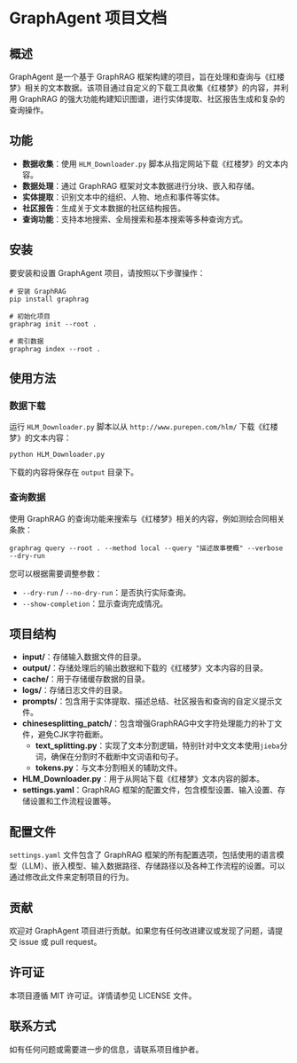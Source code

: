 # GraphAgent 项目文档

## 概述

GraphAgent 是一个基于 GraphRAG 框架构建的项目，旨在处理和查询与《红楼梦》相关的文本数据。该项目通过自定义的下载工具收集《红楼梦》的内容，并利用 GraphRAG 的强大功能构建知识图谱，进行实体提取、社区报告生成和复杂的查询操作。

## 功能

- **数据收集**：使用 `HLM_Downloader.py` 脚本从指定网站下载《红楼梦》的文本内容。
- **数据处理**：通过 GraphRAG 框架对文本数据进行分块、嵌入和存储。
- **实体提取**：识别文本中的组织、人物、地点和事件等实体。
- **社区报告**：生成关于文本数据的社区结构报告。
- **查询功能**：支持本地搜索、全局搜索和基本搜索等多种查询方式。

## 安装

要安装和设置 GraphAgent 项目，请按照以下步骤操作：

```shell
# 安装 GraphRAG
pip install graphrag

# 初始化项目
graphrag init --root .

# 索引数据
graphrag index --root .
```

## 使用方法

### 数据下载

运行 `HLM_Downloader.py` 脚本以从 `http://www.purepen.com/hlm/` 下载《红楼梦》的文本内容：

```shell
python HLM_Downloader.py
```

下载的内容将保存在 `output` 目录下。

### 查询数据

使用 GraphRAG 的查询功能来搜索与《红楼梦》相关的内容，例如测绘合同相关条款：

```shell
graphrag query --root . --method local --query "描述故事梗概" --verbose --dry-run
```

您可以根据需要调整参数：
- `--dry-run` / `--no-dry-run`：是否执行实际查询。
- `--show-completion`：显示查询完成情况。

## 项目结构

- **input/**：存储输入数据文件的目录。
- **output/**：存储处理后的输出数据和下载的《红楼梦》文本内容的目录。
- **cache/**：用于存储缓存数据的目录。
- **logs/**：存储日志文件的目录。
- **prompts/**：包含用于实体提取、描述总结、社区报告和查询的自定义提示文件。
- **chinesesplitting_patch/**：包含增强GraphRAG中文字符处理能力的补丁文件，避免CJK字符截断。
  - **text_splitting.py**：实现了文本分割逻辑，特别针对中文文本使用`jieba`分词，确保在分割时不截断中文词语和句子。
  - **tokens.py**：与文本分割相关的辅助文件。
- **HLM_Downloader.py**：用于从网站下载《红楼梦》文本内容的脚本。
- **settings.yaml**：GraphRAG 框架的配置文件，包含模型设置、输入设置、存储设置和工作流程设置等。

## 配置文件

`settings.yaml` 文件包含了 GraphRAG 框架的所有配置选项，包括使用的语言模型（LLM）、嵌入模型、输入数据路径、存储路径以及各种工作流程的设置。可以通过修改此文件来定制项目的行为。

## 贡献

欢迎对 GraphAgent 项目进行贡献。如果您有任何改进建议或发现了问题，请提交 issue 或 pull request。

## 许可证

本项目遵循 MIT 许可证。详情请参见 LICENSE 文件。

## 联系方式

如有任何问题或需要进一步的信息，请联系项目维护者。
